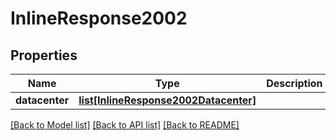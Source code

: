 # InlineResponse2002

## Properties
Name | Type | Description | Notes
------------ | ------------- | ------------- | -------------
**datacenter** | [**list[InlineResponse2002Datacenter]**](InlineResponse2002Datacenter.md) |  | [optional] 

[[Back to Model list]](../README.md#documentation-for-models) [[Back to API list]](../README.md#documentation-for-api-endpoints) [[Back to README]](../README.md)


